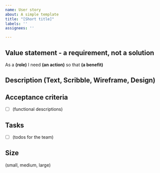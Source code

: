 ```yaml
---
name: User story
about: A simple template
title: "[Short title]"
labels: ''
assignees: ''

---
```


## Value statement - a requirement, not a solution
As a **(role)** 
I need **(an action)** 
so that **(a benefit)** 
## Description (Text, Scribble, Wireframe, Design)
## Acceptance criteria
- [ ] (functional descriptions)
## Tasks
- [ ] (todos for the team)
## Size
(small, medium, large)
